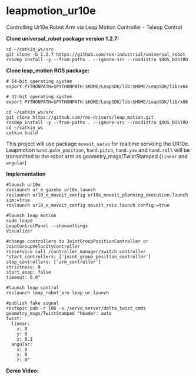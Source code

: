 # leapmotion_ur10e
Controlling Ur10e Robot Arm via Leap Motion Controller - Teleop Control

**Clone universal_robot package version 1.2.7:**
```
cd ~/catkin_ws/src
git clone -b 1.2.7 https://github.com/ros-industrial/universal_robot
rosdep install -y --from-paths . --ignore-src --rosdistro $ROS_DISTRO
```
**Clone leap_motion ROS package:**

```
# 64-bit operating system
export PYTHONPATH=$PYTHONPATH:$HOME/LeapSDK/lib:$HOME/LeapSDK/lib/x64

# 32-bit operating system
export PYTHONPATH=$PYTHONPATH:$HOME/LeapSDK/lib:$HOME/LeapSDK/lib/x86

cd ~/catkin_ws/src
git clone https://github.com/ros-drivers/leap_motion.git
rosdep install -y --from-paths . --ignore-src --rosdistro $ROS_DISTRO
cd ~/catkin_ws
catkin build
```

This project will use package `moveit_servo` for realtime servoing the UR10e. Leapmotion `hand.palm_position`, `hand.pitch`, `hand.yaw` and `hand.roll` will be transmitted to the robot arm as geometry_msgs/TwistStamped (`linear` and `angular`)

**Implementation**

```
#launch ur10e
roslaunch ur_e_gazebo ur10e.launch
roslaunch ur10_e_moveit_config ur10e_moveit_planning_execution.launch sim:=true
roslaunch ur10_e_moveit_config moveit_rviz.launch config:=true

#launch leap_motion
sudo leapd
LeapControlPanel --showsettings
Visualizer

#change controllers to JointGroupPositionController or JointGroupVelocityController
rosservice call /controller_manager/switch_controller "start_controllers: ['joint_group_position_controller']
stop_controllers: ['arm_controller']
strictness: 0
start_asap: false
timeout: 0.0"

#launch leap control
roslaunch leap_robot_arm leap_ur.launch

#publish fake signal
rostopic pub -r 100 -s /servo_server/delta_twist_cmds geometry_msgs/TwistStamped "header: auto
twist:
  linear:
    x: 0
    y: 0
    z: 0.1
  angular:
    x: 0
    y: 0
    z: 0"
```
**Demo Video:**

